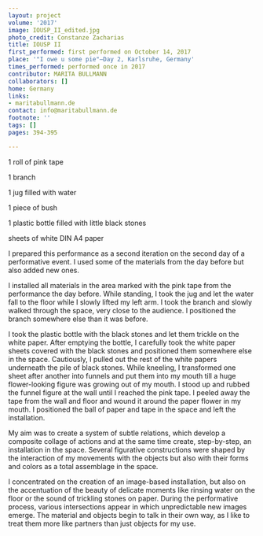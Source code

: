 ```yaml
---
layout: project
volume: '2017'
image: IOUSP_II_edited.jpg
photo_credit: Constanze Zacharias
title: IOUSP II
first_performed: first performed on October 14, 2017
place: '"I owe u some pie"—Day 2, Karlsruhe, Germany'
times_performed: performed once in 2017
contributor: MARITA BULLMANN
collaborators: []
home: Germany
links:
- maritabullmann.de
contact: info@maritabullmann.de
footnote: ''
tags: []
pages: 394-395

---
```


1 roll of pink tape

1 branch

1 jug filled with water

1 piece of bush

1 plastic bottle filled with little black stones

sheets of white DIN A4 paper

I prepared this performance as a second iteration on the second day of a performative event. I used some of the materials from the day before but also added new ones.

I installed all materials in the area marked with the pink tape from the performance the day before. While standing, I took the jug and let the water fall to the floor while I slowly lifted my left arm. I took the branch and slowly walked through the space, very close to the audience. I positioned the branch somewhere else than it was before.

I took the plastic bottle with the black stones and let them trickle on the white paper. After emptying the bottle, I carefully took the white paper sheets covered with the black stones and positioned them somewhere else in the space. Cautiously, I pulled out the rest of the white papers underneath the pile of black stones. While kneeling, I transformed one sheet after another into funnels and put them into my mouth till a huge flower-looking figure was growing out of my mouth. I stood up and rubbed the funnel figure at the wall until I reached the pink tape. I peeled away the tape from the wall and floor and wound it around the paper flower in my mouth. I positioned the ball of paper and tape in the space and left the installation.

My aim was to create a system of subtle relations, which develop a composite collage of actions and at the same time create, step-by-step, an installation in the space. Several figurative constructions were shaped by the interaction of my movements with the objects but also with their forms and colors as a total assemblage in the space.

I concentrated on the creation of an image-based installation, but also on the accentuation of the beauty of delicate moments like rinsing water on the floor or the sound of trickling stones on paper. During the performative process, various intersections appear in which unpredictable new images emerge. The material and objects begin to talk in their own way, as I like to treat them more like partners than just objects for my use.
